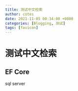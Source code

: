 ```yaml
---
title: 测试中文检索
author: cotes
date: 2021-11-05 00:34:00 +0800
categories: [Blogging, 测试]
tags: [favicon]
---
```


# 测试中文检索

## EF Core

sql server 
